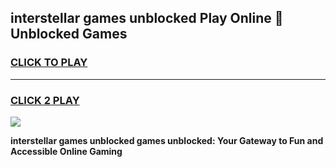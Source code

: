 
## interstellar games unblocked Play Online 👋 Unblocked Games
<h3>
<a href="https://premium.freeplayer.one?title=interstellar_games_unblocked&ref=19F">CLICK TO PLAY</a></h3>
<hr>

<h3>
<a href="https://premium.freeplayer.one?title=interstellar_games_unblocked&ref=19F">CLICK 2 PLAY</a>
  
</h3>

<a href="https://premium.freeplayer.one?title=interstellar_games_unblocked&ref=19F"><img src="https://clearcache.store/games.png"></a>


**interstellar games unblocked games unblocked: Your Gateway to Fun and Accessible Online Gaming**
